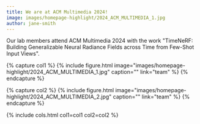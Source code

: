 ```yaml
---
title: We are at ACM Multimedia 2024!
image: images/homepage-highlight/2024_ACM_MULTIMEDIA_1.jpg
author: jane-smith
---
```


<!--- Highlight 2 -->
Our lab members attend ACM Multimedia 2024 with the work "TimeNeRF: Building Generalizable Neural Radiance Fields across Time from Few-Shot Input Views".

{% capture col1 %}
{%
  include figure.html
  image="images/homepage-highlight/2024_ACM_MULTIMEDIA_1.jpg"
  caption=""
  link="team"
%}
{% endcapture %}

{% capture col2 %}
{%
  include figure.html
  image="images/homepage-highlight/2024_ACM_MULTIMEDIA_2.jpg"
  caption=""
  link="team"
%}
{% endcapture %}

{% include cols.html col1=col1 col2=col2 %}